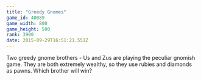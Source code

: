 ```yaml
---
title: "Greedy Gnomes"
game_id: 40089
game_width: 800
game_height: 500
rank: 3900
date: 2015-09-29T16:51:21.551Z
---
```

Two greedy gnome brothers - Us and Zus are playing the peculiar gnomish game. 
They are both extremely wealthy, so they use rubies and diamonds as pawns. 
Which brother will win?